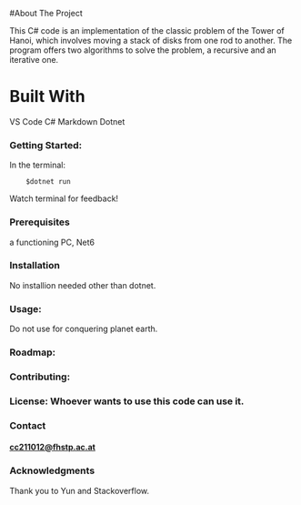 #About The Project

This C# code is an implementation of the classic problem of the Tower of Hanoi, which involves moving a stack of disks from one rod to another. The program offers two algorithms to solve the problem, a recursive and an iterative one.


# Built With
VS Code
C#
Markdown
Dotnet

### Getting Started:
In the terminal:
        
        $dotnet run 

Watch terminal for feedback!

### Prerequisites
a functioning PC, Net6

### Installation
No installion needed other than dotnet.

### Usage: 
Do not use for conquering planet earth.

### Roadmap: 

### Contributing: 

### License: Whoever wants to use this code can use it.

### Contact
#### cc211012@fhstp.ac.at

### Acknowledgments
Thank you to Yun and Stackoverflow.